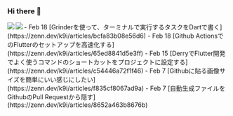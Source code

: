 ### Hi there 👋

<a href="https://github.com/anuraghazra/github-readme-stats">
  <img align="left" src="https://github-readme-stats.vercel.app/api/top-langs?username=K9i-0&langs_count=8&layout=compact" />
</a>
<a href="https://github.com/anuraghazra/github-readme-stats">
  <img align="left" src="https://github-readme-stats.vercel.app/api?username=K9i-0&count_private=true&show_icons=true" />
</a>
<!-- profile updater begin: zenn -->
- Feb 18 [Grinderを使って、ターミナルで実行するタスクをDartで書く](https://zenn.dev/k9i/articles/bcfa83b08e56d6)
- Feb 18 [Github ActionsでのFlutterのセットアップを高速化する](https://zenn.dev/k9i/articles/65ed8841d5e3ff)
- Feb 15 [DerryでFlutter開発でよく使うコマンドのショートカットをプロジェクトに設定する](https://zenn.dev/k9i/articles/c54446a72f1f46)
- Feb 7 [Githubに貼る画像サイズを簡単にいい感じにしたい](https://zenn.dev/k9i/articles/f835cf8067ad9a)
- Feb 7 [自動生成ファイルをGithubのPull Requestから隠す](https://zenn.dev/k9i/articles/8652a463b8676b)
<!-- profile updater end: zenn -->

<!--
**K9i-0/K9i-0** is a ✨ _special_ ✨ repository because its `README.md` (this file) appears on your GitHub profile.

Here are some ideas to get you started:

- 🔭 I’m currently working on ...
- 🌱 I’m currently learning ...
- 👯 I’m looking to collaborate on ...
- 🤔 I’m looking for help with ...
- 💬 Ask me about ...
- 📫 How to reach me: ...
- 😄 Pronouns: ...
- ⚡ Fun fact: ...
-->
